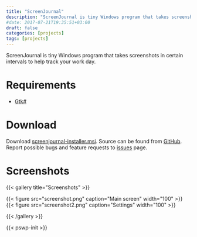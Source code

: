 ```yaml
---
title: "ScreenJournal"
description: "ScreenJournal is tiny Windows program that takes screenshots in certain intervals to help track your work day."
#date: 2017-07-21T19:35:51+03:00
draft: false
categories: [projects]
tags: [projects]
---
```


ScreenJournal is tiny Windows program that takes screenshots in certain intervals to help track your work day.

# Requirements

* [Gtk#](http://www.go-mono.com/mono-downloads/download.html)

# Download

Download [screenjournal-installer.msi](https://dl.dropbox.com/u/2729284/screenjournal/screenjournal-installer.msi). Source can be found from [GitHub](https://github.com/raspi/screenjournal). Report possible bugs and feature requests to [issues](https://github.com/raspi/screenjournal/issues) page.

# Screenshots

{{< gallery title="Screenshots" >}}

{{< figure src="screenshot.png" caption="Main screen" width="100" >}}
{{< figure src="screenshot2.png" caption="Settings" width="100" >}}

{{< /gallery >}}

{{< pswp-init >}}

